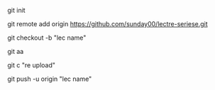 git init

git remote add origin https://github.com/sunday00/lectre-seriese.git

git checkout -b "lec name"

git aa

git c "re upload"

git push -u origin "lec name"